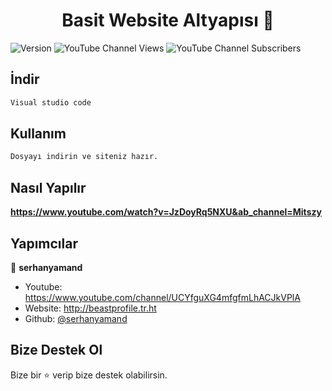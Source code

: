 <h1 align="center">Basit Website Altyapısı 👋</h1>
<p>
  <img alt="Version" src="https://img.shields.io/badge/version-V1-blue.svg?cacheSeconds=2592000" />
<img alt="YouTube Channel Views" src="https://img.shields.io/youtube/channel/views/UCYfguXG4mfgfmLhACJkVPlA?style=social">
<img alt="YouTube Channel Subscribers" src="https://img.shields.io/youtube/channel/subscribers/UCYfguXG4mfgfmLhACJkVPlA?style=social">

  </a>
</p>


## İndir

```sh
Visual studio code
```

## Kullanım 

```sh
Dosyayı indirin ve siteniz hazır.
```

## Nasıl Yapılır

**https://www.youtube.com/watch?v=JzDoyRq5NXU&ab_channel=Mitszy**


## Yapımcılar

👤 **serhanyamand**

* Youtube: https://www.youtube.com/channel/UCYfguXG4mfgfmLhACJkVPlA
* Website: http://beastprofile.tr.ht
* Github: [@serhanyamand](https://github.com/serhanyamand)


## Bize Destek Ol

Bize bir ⭐️ verip bize destek olabilirsin.



